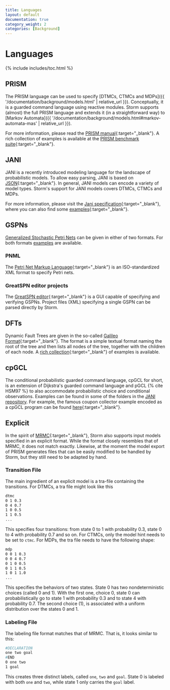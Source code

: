 ```yaml
---
title: Languages
layout: default
documentation: true
category_weight: 2
categories: [Background]
---
```


<h1>Languages</h1>

{% include includes/toc.html %}

## PRISM

The PRISM language can be used to specify [DTMCs, CTMCs and MDPs]({{ '/documentation/background/models.html' | relative_url }}). Conceptually, it is a guarded command language using reactive modules. Storm supports (almost) the full PRISM language and extends it (in a straightforward way) to [Markov Automata]({{ '/documentation/background/models.html#markov-automata-mas' | relative_url }}).

For more information, please read the [PRISM manual](http://www.prismmodelchecker.org/manual/ThePRISMLanguage/Introduction){:target="_blank"}. A rich collection of examples is available at the [PRISM benchmark suite](http://www.prismmodelchecker.org/benchmarks/){:target="_blank"}.

## JANI

JANI is a recently introduced modeling language for the landscape of probabilistic models. To allow easy parsing, JANI is based on [JSON](http://www.json.org/){:target="_blank"}. In general, JANI models can encode a variety of model types. Storm's support for JANI models covers DTMCs, CTMCs and MDPs.

For more information, please visit the [Jani specification](http://www.jani-spec.org){:target="_blank"}, where you can also find some [examples](https://github.com/ahartmanns/jani-models/){:target="_blank"}.

## GSPNs

[Generalized Stochastic Petri Nets](#) can be given in either of two formats. For both formats [examples](#) are available.

### PNML

The [Petri Net Markup Language](http://www.pnml.org/){:target="_blank"} is an ISO-standardized XML format to specify Petri nets.

### GreatSPN editor projects

The [GreatSPN editor](http://www.di.unito.it/~amparore/mc4cslta/editor.html){:target="_blank"} is a GUI capable of specifying and verifying GSPNs. Project files (XML) specifying a single GSPN can be parsed directly by Storm.

## DFTs

Dynamic Fault Trees are given in the so-called [Galileo Format](https://www.cse.msu.edu/~cse870/Materials/FaultTolerant/manual-galileo.htm#Editing%20in%20the%20Textual%20View){:target="_blank"}.
The format is a simple textual format naming the root of the tree and then lists all nodes of the tree, together with the children of each node. A [rich collection](https://github.com/moves-rwth/dft-examples){:target="_blank"} of examples is available.

## cpGCL

The conditional probabilistic guarded command language, cpGCL for short, is an extension of Dijkstra's guarded command language and pGCL {% cite HSM97 %} to also accommodate probabilistic choice and conditional observations. Examples can be found in some of the folders in the [JANI repository](#jani). For example, the famous coupon collector example encoded as a cpGCL program can be found [here](https://github.com/ahartmanns/jani-models/blob/master/CouponCollector/MultiAllowed/coupon_m_03_02.pgcl){:target="_blank"}.

## Explicit

In the spirit of [MRMC](http://www.mrmc-tool.org/){:target="_blank"}, Storm also supports input models specified in an explicit format. While the format closely resembles that of MRMC, it does not match exactly. Likewise, at the moment the model export of PRISM generates files that can be easily modified to be handled by Storm, but they still need to be adapted by hand.

### Transition File

The main ingredient of an explicit model is a tra-file containing the transitions. For DTMCs, a tra file might look like this

```bash
dtmc
0 1 0.3
0 4 0.7
1 0 0.5
1 1 0.5
...
```

This specifies four transitions: from state 0 to 1 with probability 0.3, state 0 to 4 with probability 0.7 and so on. For CTMCs, only the model hint needs to be set to ```ctmc```. For MDPs, the tra file needs to have the following shape:

```bash
mdp
0 0 1 0.3
0 0 4 0.7
0 1 0 0.5
0 1 1 0.5
1 0 1 1.0
...
```

This specifies the behaviors of two states. State 0 has two nondeterministic choices (called 0 and 1). With the first one, choice 0, state 0 can probabilistically go to state 1 with probability 0.3 and to state 4 with probability 0.7. The second choice (1), is associated with a uniform distribution over the states 0 and 1.

### Labeling File

The labeling file format matches that of MRMC. That is, it looks similar to this:

```bash
#DECLARATION
one two goal
#END
0 one two
1 goal
```

This creates three distinct labels, called ```one```, ```two``` and ```goal```. State 0 is labeled with both ```one``` and ```two```, while state 1 only carries the ```goal``` label.
